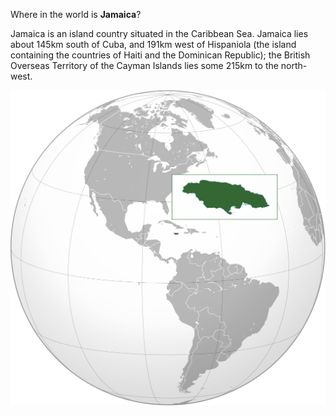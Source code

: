 Where in the world is **Jamaica**?
<!--question-->
Jamaica is an island country situated in the Caribbean Sea. Jamaica lies about 145km south of Cuba, and 191km west of Hispaniola (the island containing the countries of Haiti and the Dominican Republic); the British Overseas Territory of the Cayman Islands lies some 215km to the north-west.

![Map of Jamaica](images/Jamaica_(orthographic_projection).svg)